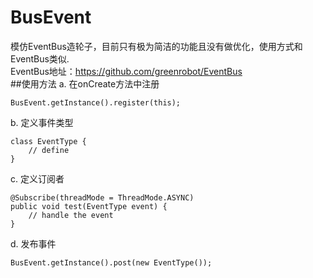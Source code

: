 # BusEvent
模仿EventBus造轮子，目前只有极为简洁的功能且没有做优化，使用方式和EventBus类似.  
EventBus地址：https://github.com/greenrobot/EventBus  
##使用方法
 a. 在onCreate方法中注册
```
BusEvent.getInstance().register(this);
```
 b. 定义事件类型
```
class EventType {
	// define
}
```
 c. 定义订阅者
```
@Subscribe(threadMode = ThreadMode.ASYNC)
public void test(EventType event) {
    // handle the event
}
```
 d. 发布事件
```
BusEvent.getInstance().post(new EventType());
```
